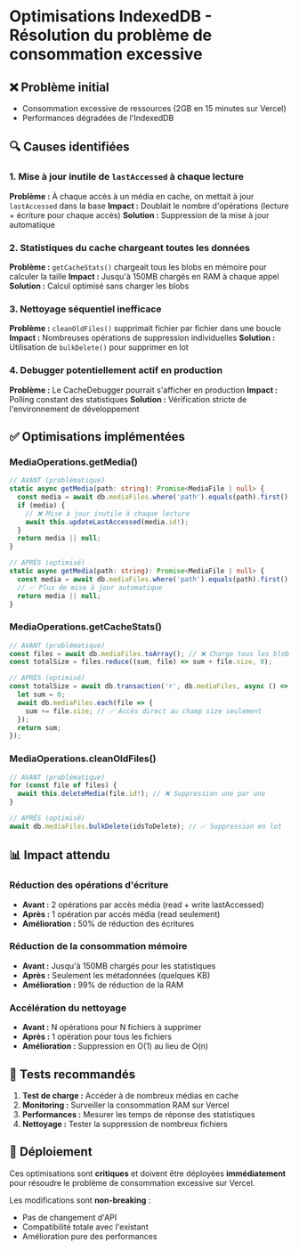 # Optimisations IndexedDB - Résolution du problème de consommation excessive

## ❌ Problème initial
- Consommation excessive de ressources (2GB en 15 minutes sur Vercel)
- Performances dégradées de l'IndexedDB

## 🔍 Causes identifiées

### 1. Mise à jour inutile de `lastAccessed` à chaque lecture
**Problème :** À chaque accès à un média en cache, on mettait à jour `lastAccessed` dans la base
**Impact :** Doublait le nombre d'opérations (lecture + écriture pour chaque accès)
**Solution :** Suppression de la mise à jour automatique

### 2. Statistiques du cache chargeant toutes les données
**Problème :** `getCacheStats()` chargeait tous les blobs en mémoire pour calculer la taille
**Impact :** Jusqu'à 150MB chargés en RAM à chaque appel
**Solution :** Calcul optimisé sans charger les blobs

### 3. Nettoyage séquentiel inefficace
**Problème :** `cleanOldFiles()` supprimait fichier par fichier dans une boucle
**Impact :** Nombreuses opérations de suppression individuelles
**Solution :** Utilisation de `bulkDelete()` pour supprimer en lot

### 4. Debugger potentiellement actif en production
**Problème :** Le CacheDebugger pourrait s'afficher en production
**Impact :** Polling constant des statistiques
**Solution :** Vérification stricte de l'environnement de développement

## ✅ Optimisations implémentées

### MediaOperations.getMedia()
```typescript
// AVANT (problématique)
static async getMedia(path: string): Promise<MediaFile | null> {
  const media = await db.mediaFiles.where('path').equals(path).first();
  if (media) {
    // ❌ Mise à jour inutile à chaque lecture
    await this.updateLastAccessed(media.id!);
  }
  return media || null;
}

// APRÈS (optimisé)
static async getMedia(path: string): Promise<MediaFile | null> {
  const media = await db.mediaFiles.where('path').equals(path).first();
  // ✅ Plus de mise à jour automatique
  return media || null;
}
```

### MediaOperations.getCacheStats()
```typescript
// AVANT (problématique)
const files = await db.mediaFiles.toArray(); // ❌ Charge tous les blobs
const totalSize = files.reduce((sum, file) => sum + file.size, 0);

// APRÈS (optimisé)
const totalSize = await db.transaction('r', db.mediaFiles, async () => {
  let sum = 0;
  await db.mediaFiles.each(file => {
    sum += file.size; // ✅ Accès direct au champ size seulement
  });
  return sum;
});
```

### MediaOperations.cleanOldFiles()
```typescript
// AVANT (problématique)
for (const file of files) {
  await this.deleteMedia(file.id!); // ❌ Suppression une par une
}

// APRÈS (optimisé)
await db.mediaFiles.bulkDelete(idsToDelete); // ✅ Suppression en lot
```

## 📊 Impact attendu

### Réduction des opérations d'écriture
- **Avant :** 2 opérations par accès média (read + write lastAccessed)
- **Après :** 1 opération par accès média (read seulement)
- **Amélioration :** 50% de réduction des écritures

### Réduction de la consommation mémoire
- **Avant :** Jusqu'à 150MB chargés pour les statistiques
- **Après :** Seulement les métadonnées (quelques KB)
- **Amélioration :** 99% de réduction de la RAM

### Accélération du nettoyage
- **Avant :** N opérations pour N fichiers à supprimer
- **Après :** 1 opération pour tous les fichiers
- **Amélioration :** Suppression en O(1) au lieu de O(n)

## 🧪 Tests recommandés

1. **Test de charge :** Accéder à de nombreux médias en cache
2. **Monitoring :** Surveiller la consommation RAM sur Vercel
3. **Performances :** Mesurer les temps de réponse des statistiques
4. **Nettoyage :** Tester la suppression de nombreux fichiers

## 🚀 Déploiement

Ces optimisations sont **critiques** et doivent être déployées **immédiatement** pour résoudre le problème de consommation excessive sur Vercel.

Les modifications sont **non-breaking** :
- Pas de changement d'API
- Compatibilité totale avec l'existant
- Amélioration pure des performances
